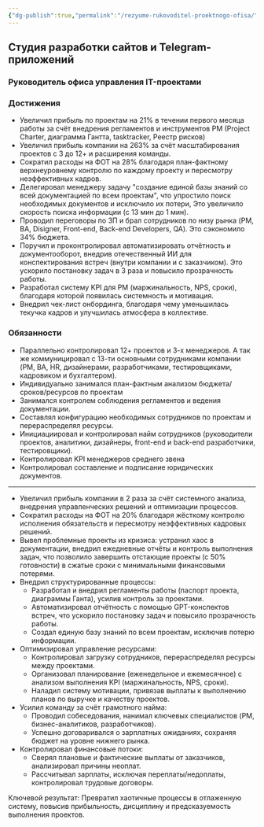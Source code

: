 ```yaml
---
{"dg-publish":true,"permalink":"/rezyume-rukovoditel-proektnogo-ofisa/"}
---
```


## Студия разработки сайтов и Telegram-приложений
### Руководитель офиса управления IT-проектами 
### Достижения
- Увеличил прибыль по проектам на 21% в течении первого месяца работы за счёт внедрения регламентов и инструментов PM (Project Charter, диаграмма Гантта, tasktracker, Реестр рисков)
- Увеличил прибыль компании на 263% за счёт масштабирования проектов с 3 до 12+ и расширения команды.
- Сократил расходы на ФОТ на 28% благодаря план-фактному верхнеуровнему контролю по каждому проекту и пересмотру неэффективных кадров. 
- Делегировал менеджеру задачу "создание единой базы знаний со всей документацией по всем проектам", что упростило поиск необходимых документов и исключило их потери, Это увеличило скорость поиска информации (с 13 мин до 1 мин).
- Проводил переговоры по ЗП и брал сотрудников по низу рынка (PM, BA, Disigner, Front-end, Back-end Developers, QA). Это сэкономило 34% бюджета.
- Поручил и проконтролировал автоматизировать отчётность и документооборот, внедрив отечественный ИИ для конспектирования встреч (внутри компании и с заказчиком). Это ускорило постановку задач в 3 раза и повысило прозрачность работы. 
- Разработал систему KPI для PM (маржинальность, NPS, сроки), благодаря которой появилась системность и мотивация.
- Внедрил чек-лист онбординга, благодаря чему уменьшилась текучка кадров и улучшилась атмосфера в коллективе.
### Обязанности 
- Параллельно контролировал 12+ проектов и 3-х менеджеров. А так же коммуницировал с 13-ти основными сотрудниками компании (PM, BA, HR, дизайнерами, разработчиками, тестировщиками, кадровиком и бухгалтером). 
- Индивидуально занимался план-фактным анализом бюджета/сроков/ресурсов по проектам
- Занимался контролем соблюдения регламентов и ведения документации.
- Составлял конфигурацию необходимых сотрудников по проектам и перераспределял ресурсы.
- Инициациировал и контролировал найм сотрудников (руководители проектов, аналитики, дизайнеры, front-end и back-end разработчики, тестировщики).
- Контролировал KPI менеджеров среднего звена
- Контролировал составление и подписание юридических документов.
****



- Увеличил прибыль компании в 2 раза за счёт системного анализа, внедрения управленческих решений и оптимизации процессов.  
- Сократил расходы на ФОТ на 20% благодаря жёсткому контролю исполнения обязательств и пересмотру неэффективных кадровых решений.  
- Вывел проблемные проекты из кризиса: устранил хаос в документации, внедрил ежедневные отчёты и контроль выполнения задач, что позволило завершить отстающие проекты (с 50% готовности) в сжатые сроки с минимальными финансовыми потерями.  
- Внедрил структурированные процессы:  
  - Разработал и внедрил регламенты работы (паспорт проекта, диаграммы Ганта), усилив контроль за проектами.  
  - Автоматизировал отчётность с помощью GPT-конспектов встреч, что ускорило постановку задач и повысило прозрачность работы.  
  - Создал единую базу знаний по всем проектам, исключив потерю информации.  
- Оптимизировал управление ресурсами:  
  - Контролировал загрузку сотрудников, перераспределял ресурсы между проектами.  
  - Организовал планирование (еженедельное и ежемесячное) с анализом выполнения KPI (маржинальность, NPS, сроки).  
  - Наладил систему мотивации, привязав выплаты к выполнению планов по выручке и качеству проектов.  
- Усилил команду за счёт грамотного найма:  
  - Проводил собеседования, нанимал ключевых специалистов (PM, бизнес-аналитиков, разработчиков).  
  - Успешно договаривался о зарплатных ожиданиях, сохраняя бюджет на уровне нижнего рынка.  
- Контролировал финансовые потоки:  
  - Сверял плановые и фактические выплаты от заказчиков, анализировал причины неоплат.  
  - Рассчитывал зарплаты, исключая переплаты/недоплаты, контролировал трудовые договоры.  

Ключевой результат: Превратил хаотичные процессы в отлаженную систему, повысив прибыльность, дисциплину и предсказуемость выполнения проектов.  

